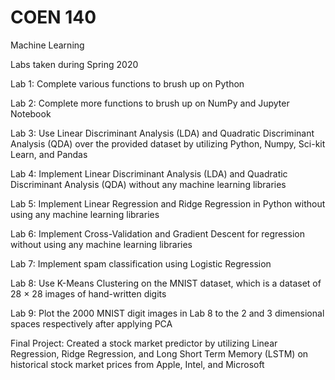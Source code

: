 # COEN 140

Machine Learning

Labs taken during Spring 2020

Lab 1: Complete various functions to brush up on Python

Lab 2: Complete more functions to brush up on NumPy and Jupyter Notebook

Lab 3: Use Linear Discriminant Analysis (LDA) and Quadratic Discriminant Analysis (QDA) over the provided dataset by utilizing Python, Numpy, Sci-kit Learn, and Pandas

Lab 4: Implement Linear Discriminant Analysis (LDA) and Quadratic Discriminant Analysis (QDA) without any machine learning libraries

Lab 5: Implement Linear Regression and Ridge Regression in Python without using any machine learning libraries

Lab 6: Implement Cross-Validation and Gradient Descent for regression without using any machine learning libraries

Lab 7: Implement spam classification using Logistic Regression

Lab 8: Use K-Means Clustering on the MNIST dataset, which is a dataset of 28 × 28 images of hand-written digits

Lab 9: Plot the 2000 MNIST digit images in Lab 8 to the 2 and 3 dimensional spaces respectively after applying PCA

Final Project: Created a stock market predictor by utilizing Linear Regression, Ridge Regression, and Long Short Term Memory (LSTM) on historical stock market prices from Apple, Intel, and Microsoft
